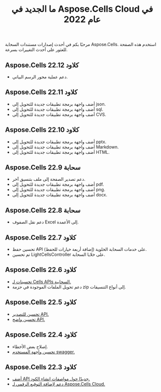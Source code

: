 ﻿---
title: ما الجديد في Aspose.Cells Cloud في عام 2022
second_title: Latest Updates & Feature
linktitle: ما الجديد في 202
type: docs
weight: 90
url: /ar/new-features/2023/
keywords: What's new in aspose cells cloud. Microsoft Office Excel, Open Office Spreadsheet, CSV, PDF
description: تصف هذه الصفحة الميزات السحابية الجديدة الأكثر إثارة للاهتمام Aspose.Cells التي تم تقديمها في الإصدارات الأخيرة
kwords: Excel، Office Cloud، REST API، جدول بيانات، PDF، CSV، Json، Markdown، ما الجديد في Aspose.Cells Cloud
---
مرحبًا بكم في أحدث إصدارات مستندات السحابة Aspose.Cells. استخدم هذه الصفحة للعثور على أحدث التغييرات بسرعة.

## Aspose.Cells كلاود 22.12

- دعم عملية محور الرسم البياني.

## Aspose.Cells كلاود 22.11

- أضف واجهة برمجة تطبيقات جديدة للتحويل إلى json.
- أضف واجهة برمجة تطبيقات جديدة للتحويل إلى sql.
- أضف واجهة برمجة تطبيقات جديدة للتحويل إلى CVS.

## Aspose.Cells كلاود 22.10

- أضف واجهة برمجة تطبيقات جديدة للتحويل إلى pptx.
- أضف واجهة برمجة تطبيقات جديدة للتحويل إلى Markdown.
- أضف واجهة برمجة تطبيقات جديدة للتحويل إلى HTML.

## Aspose.Cells سحابة 22.9

- دعم تصدير الصفحة إلى ملف بتنسيق آخر.
- أضف واجهة برمجة تطبيقات جديدة للتحويل إلى pdf.
- أضف واجهة برمجة تطبيقات جديدة للتحويل إلى png.
- أضف واجهة برمجة تطبيقات جديدة للتحويل إلى docx.

## Aspose.Cells سحابة 22.8

- دعم نقل الصفوف Excel إلى الأعمدة.

## Aspose.Cells كلاود 22.7

- تحسين حفظ API على خدمات السحابة الخلوية (إضافة أربعة خيارات للحفظ).
- تم تحسين LightCellsController على خلايا السحابة.

## Aspose.Cells كلاود 22.6

- [تحسينات لـ Cells APIs السحابية.](/cells/ar/aspose-cells-cloud-22-6-release-notes/)
- دعم تحويل الملفات الموجودة في حزمة zip إلى أنواع التنسيقات.

## Aspose.Cells كلاود 22.5

- [تحسين للتصدير API.](https://docs.aspose.cloud/cells/export/)
- [تحسين واضح API.](https://docs.aspose.cloud/cells/clear/)

## Aspose.Cells كلاود 22.4

- إصلاح بعض الأخطاء.
- [تحسين واجهة المستخدم swagger.](https://apireference.aspose.cloud/cells/)

## Aspose.Cells كلاود 22.3

- [أضف API جديدًا حول مواصفات إنشاء الكود.](https://api.aspose.cloud/v3.0/cells/codegen/spec)
- [دعم لإضافة التوقيع الرقمي لـ Aspose.Cells Cloud.](/cells/ar/workbook/digital-signature/)
